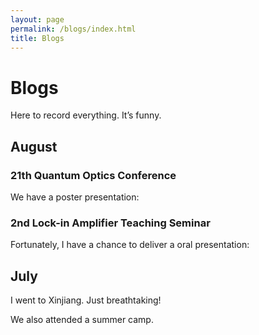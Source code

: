 ```yaml
---
layout: page
permalink: /blogs/index.html
title: Blogs
---
```


# Blogs

Here to record everything. It’s funny.



## August 

### 21th Quantum Optics Conference

We have a poster presentation:



### 2nd Lock-in Amplifier Teaching Seminar

Fortunately, I have a chance to deliver a oral presentation:



## July

I went to Xinjiang. Just breathtaking!

We also attended a summer camp.

<div class="calendly-inline-widget" data-url="https://calendly.com/destiny200424/30min" style="min-width:320px;height:630px;"></div>
 <script type="text/javascript" src="https://assets.calendly.com/assets/external/widget.js" async></script>

<!-- Calendly inline widget end -->

